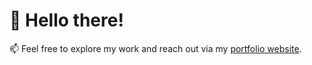 # 👋 Hello there!

📫 Feel free to explore my work and reach out via my [portfolio website](https://linus-johansson-cv-d308be9b73e1.herokuapp.com).

<!---
j0hanz/j0hanz is a ✨ special ✨ repository because its `README.md` (this file) appears on your GitHub profile.
You can click the Preview link to take a look at your changes.
--->
